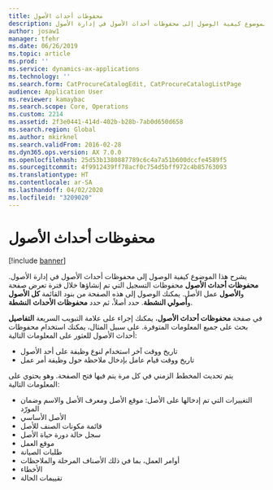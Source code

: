 ```yaml
---
title: محفوظات أحداث الأصول
description: يشرح هذا الموضوع كيفية الوصول إلى محفوظات أحداث الأصول في إدارة الأصول.
author: josaw1
manager: tfehr
ms.date: 06/26/2019
ms.topic: article
ms.prod: ''
ms.service: dynamics-ax-applications
ms.technology: ''
ms.search.form: CatProcureCatalogEdit, CatProcureCatalogListPage
audience: Application User
ms.reviewer: kamaybac
ms.search.scope: Core, Operations
ms.custom: 2214
ms.assetid: 2f3e0441-414d-402b-b28b-7ab0d650d658
ms.search.region: Global
ms.author: mkirknel
ms.search.validFrom: 2016-02-28
ms.dyn365.ops.version: AX 7.0.0
ms.openlocfilehash: 25d53b1380887789c6c4a7a51b600dccfe4589f5
ms.sourcegitcommit: 4f9912439ff78acf0c754d5bff972c4b85763093
ms.translationtype: HT
ms.contentlocale: ar-SA
ms.lasthandoff: 04/02/2020
ms.locfileid: "3209020"
---
```

# <a name="asset-event-history"></a>محفوظات أحداث الأصول

[!include [banner](../../includes/banner.md)]

 

يشرح هذا الموضوع كيفية الوصول إلى محفوظات أحداث الأصول في إدارة الأصول. تعرض صفحة‏‎ **محفوظات أحداث الأصول** محفوظات التسجيل التي تم إنشاؤها خلال فترة عمل الأصل. يمكنك الوصول إلى هذه الصفحة من بنود القائمة **كل الأصول‏‎** و**الأصول النشطة‏‎** و**أصولي النشطة**. حدد أصلاً، ثم حدد **محفوظات الأحداث**.

على علامة التبويب السريعة **التفاصيل‏‎** في صفحة **محفوظات أحداث الأصول**، يمكنك إجراء بحث على جميع المعلومات المتوفرة. على سبيل المثال، يمكنك استخدام محفوظات أحداث الأصول للعثور على المعلومات التالية:

- تاريخ ووقت آخر استخدام لنوع وظيفة على أحد الأصول
- تاريخ ووقت قيام عامل بإدخال ملاحظة حول وظيفة أمر عمل

يتم تحديث المخطط الزمني في كل مرة يتم فيها فتح الصفحة. وهو يحتوي على المعلومات التالية:

- التغييرات التي تم إدخالها على الأصل: موقع الأصل ومعرف الأصل والاسم وضمان المورّد
- الأصل الأساسي
- قائمة مكونات الصنف للأصل
- سجل حالة دورة حياة الأصل
- موقع العمل
- طلبات الصيانة
- أوامر العمل، بما في ذلك الأصناف المرحلة والملاحظات
- الأخطاء
- تقييمات الحالة
